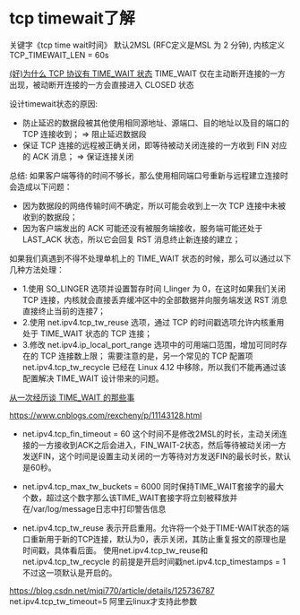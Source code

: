 # tcp timewait了解

关键字《tcp time wait时间》
默认2MSL (RFC定义是MSL 为 2 分钟), 内核定义TCP_TIMEWAIT_LEN = 60s

[(好)为什么 TCP 协议有 TIME_WAIT 状态](https://draveness.me/whys-the-design-tcp-time-wait/)
TIME_WAIT 仅在主动断开连接的一方出现，被动断开连接的一方会直接进入 CLOSED 状态

设计timewait状态的原因:

- 防止延迟的数据段被其他使用相同源地址、源端口、目的地址以及目的端口的 TCP 连接收到；
  => 阻止延迟数据段
- 保证 TCP 连接的远程被正确关闭，即等待被动关闭连接的一方收到 FIN 对应的 ACK 消息；
  => 保证连接关闭

总结: 如果客户端等待的时间不够长，那么使用相同端口号重新与远程建立连接时会造成以下问题：

- 因为数据段的网络传输时间不确定，所以可能会收到上一次 TCP 连接中未被收到的数据段；
- 因为客户端发出的 ACK 可能还没有被服务端接收，服务端可能还处于 LAST_ACK 状态，所以它会回复 RST 消息终止新连接的建立；

如果我们真遇到不得不处理单机上的 TIME_WAIT 状态的时候，那么可以通过以下几种方法处理：

- 1.使用 SO_LINGER 选项并设置暂存时间 l_linger 为 0，在这时如果我们关闭 TCP 连接，内核就会直接丢弃缓冲区中的全部数据并向服务端发送 RST 消息直接终止当前的连接7；
- 2.使用 net.ipv4.tcp_tw_reuse 选项，通过 TCP 的时间戳选项允许内核重用处于 TIME_WAIT 状态的 TCP 连接；
- 3.修改 net.ipv4.ip_local_port_range 选项中的可用端口范围，增加可同时存在的 TCP 连接数上限；
  需要注意的是，另一个常见的 TCP 配置项 net.ipv4.tcp_tw_recycle 已经在 Linux 4.12 中移除，所以我们不能再通过该配置解决 TIME_WAIT 设计带来的问题。

[从一次经历谈 TIME_WAIT 的那些事](https://coolshell.cn/articles/22263.html)

https://www.cnblogs.com/rexcheny/p/11143128.html
- net.ipv4.tcp_fin_timeout = 60
  这个时间不是修改2MSL的时长，主动关闭连接的一方接收到ACK之后会进入，FIN_WAIT-2状态，然后等待被动关闭一方发送FIN，这个时间是设置主动关闭的一方等待对方发送FIN的最长时长，默认是60秒。

- net.ipv4.tcp_max_tw_buckets = 6000
  同时保持TIME_WAIT套接字的最大个数，超过这个数字那么该TIME_WAIT套接字将立刻被释放并在/var/log/message日志中打印警告信息

- net.ipv4.tcp_tw_reuse
  表示开启重用。允许将一个处于TIME-WAIT状态的端口重新用于新的TCP连接，默认为0，表示关闭，其防止重复报文的原理也是时间戳，具体看后面。
  使用net.ipv4.tcp_tw_reuse和net.ipv4.tcp_tw_recycle 的前提是开启时间戳net.ipv4.tcp_timestamps = 1不过这一项默认是开启的。

https://blog.csdn.net/miqi770/article/details/125736787
net.ipv4.tcp_tw_timeout=5
阿里云linux才支持此参数
